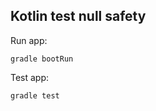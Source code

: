 ## Kotlin test null safety

Run app:
```shell
gradle bootRun
```

Test app:
```shell
gradle test
```